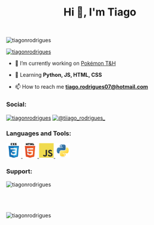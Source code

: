 <h1 align="center">Hi 👋, I'm Tiago</h1>
<br>

<p align="left"> <img src="https://komarev.com/ghpvc/?username=tiagonrodrigues&label=Profile%20views&color=ff0000&style=flat" alt="tiagonrodrigues" /> </p>

<p align="left"> <a href="https://twitter.com/tiagonrodrigues" target="blank"><img src="https://img.shields.io/twitter/follow/tiagonrodrigues?logo=twitter&style=for-the-badge" alt="tiagonrodrigues" /></a> </p>

- 🔭 I’m currently working on [Pokémon T&H](https://github.com/tiagonrodrigues/projeto-pokemon)

- 🌱 Learning **Python, JS, HTML, CSS**

- 📫 How to reach me **tiago.rodrigues07@hotmail.com**

<h3 align="left">Social:</h3>
<p align="left">
<a href="https://twitter.com/tiagonrodrigues" target="blank"><img align="center" src="https://cdn.jsdelivr.net/npm/simple-icons@3.0.1/icons/twitter.svg" alt="tiagonrodrigues" height="30" width="40" /></a>
<a href="https://instagram.com/tiiago_rodrigues_" target="blank"><img align="center" src="https://cdn.jsdelivr.net/npm/simple-icons@3.0.1/icons/instagram.svg" alt="@tiiago_rodrigues_" height="30" width="40" /></a>
</p>

<h3 align="left">Languages and Tools:</h3>
<p align="left"> <a href="https://www.w3schools.com/css/" target="_blank"> <img src="https://raw.githubusercontent.com/devicons/devicon/master/icons/css3/css3-original-wordmark.svg" alt="css3" width="40" height="40"/> </a> <a href="https://www.w3.org/html/" target="_blank"> <img src="https://raw.githubusercontent.com/devicons/devicon/master/icons/html5/html5-original-wordmark.svg" alt="html5" width="40" height="40"/> </a> <a href="https://developer.mozilla.org/en-US/docs/Web/JavaScript" target="_blank"> <img src="https://raw.githubusercontent.com/devicons/devicon/master/icons/javascript/javascript-original.svg" alt="javascript" width="40" height="40"/> </a> <a href="https://www.python.org" target="_blank"> <img src="https://raw.githubusercontent.com/devicons/devicon/master/icons/python/python-original.svg" alt="python" width="40" height="40"/> </a> </p>

<h3 align="left">Support:</h3>
<p><a href="https://www.buymeacoffee.com/tiagonrodrigues"> <img align="left" src="https://cdn.buymeacoffee.com/buttons/v2/default-yellow.png" height="50" width="210" alt="tiagonrodrigues" /></a></p><br><br><br><br>

<p><img align="center" src="https://github-readme-streak-stats.herokuapp.com/?user=tiagonrodrigues&theme=dark" alt="tiagonrodrigues" /></p>
